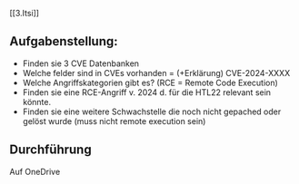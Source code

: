 [[3.Itsi]]
## Aufgabenstellung:
- Finden sie 3 CVE Datenbanken
- Welche felder sind in CVEs vorhanden = (+Erklärung)
CVE-2024-XXXX
- Welche Angriffskategorien gibt es? (RCE = Remote Code Execution)
- Finden sie eine RCE-Angriff v. 2024 d. für die HTL22 relevant sein könnte.
- Finden sie eine weitere Schwachstelle die noch nicht gepached oder gelöst wurde (muss nicht remote execution sein)
## Durchführung 
Auf OneDrive